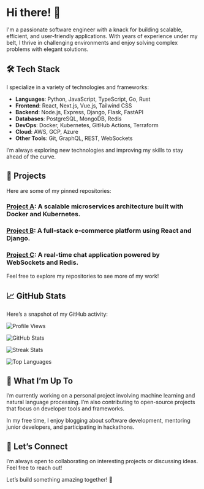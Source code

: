 # Hi there! 👋  

I'm a passionate software engineer with a knack for building scalable, efficient, and user-friendly applications. With years of experience under my belt, I thrive in challenging environments and enjoy solving complex problems with elegant solutions.  

## 🛠️ Tech Stack  

I specialize in a variety of technologies and frameworks:  

- **Languages**: Python, JavaScript, TypeScript, Go, Rust  
- **Frontend**: React, Next.js, Vue.js, Tailwind CSS  
- **Backend**: Node.js, Express, Django, Flask, FastAPI  
- **Databases**: PostgreSQL, MongoDB, Redis  
- **DevOps**: Docker, Kubernetes, GitHub Actions, Terraform  
- **Cloud**: AWS, GCP, Azure  
- **Other Tools**: Git, GraphQL, REST, WebSockets  

I’m always exploring new technologies and improving my skills to stay ahead of the curve.  

## 🚀 Projects  

Here are some of my pinned repositories:  

### [Project A](https://github.com/robertdodson817/project-a): A scalable microservices architecture built with Docker and Kubernetes.  
### [Project B](https://github.com/robertdodson817/project-b): A full-stack e-commerce platform using React and Django.  
### [Project C](https://github.com/robertdodson817/project-c): A real-time chat application powered by WebSockets and Redis.  

Feel free to explore my repositories to see more of my work!  

## 📈 GitHub Stats  

Here’s a snapshot of my GitHub activity:  

![Profile Views](https://komarev.com/ghpvc/?username=robertdodson817&color=blue)  

![GitHub Stats](https://github-readme-stats.vercel.app/api?username=robertdodson817&show_icons=true&theme=radical)  

![Streak Stats](https://github-readme-streak-stats.herokuapp.com/?user=robertdodson817&theme=radical)  

![Top Languages](https://github-readme-stats.vercel.app/api/top-langs/?username=robertdodson817&layout=compact&theme=radical)  

## 🌱 What I’m Up To  

I’m currently working on a personal project involving machine learning and natural language processing. I’m also contributing to open-source projects that focus on developer tools and frameworks.  

In my free time, I enjoy blogging about software development, mentoring junior developers, and participating in hackathons.  

## 🤝 Let’s Connect  

I’m always open to collaborating on interesting projects or discussing ideas. Feel free to reach out!  

Let’s build something amazing together! 🚀
